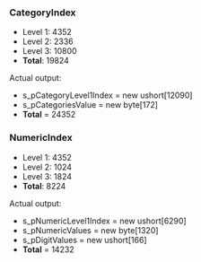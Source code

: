 ﻿### CategoryIndex 
* Level 1: 4352
* Level 2: 2336
* Level 3: 10800
* __Total__: 19824

Actual output:
* s_pCategoryLevel1Index = new ushort[12090]
* s_pCategoriesValue = new byte[172]
* __Total__ = 24352

### NumericIndex
* Level 1: 4352
* Level 2: 1024
* Level 3: 1824
* __Total__: 8224  

Actual output: 
* s_pNumericLevel1Index = new ushort[6290]
* s_pNumericValues = new byte[1320]
* s_pDigitValues = new ushort[166]
* __Total__ = 14232
